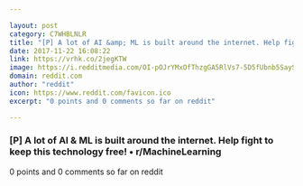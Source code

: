 ```yaml
---

layout: post
category: C7WHBLNLR
title: "[P] A lot of AI &amp; ML is built around the internet. Help fight to keep this technology free! • r/MachineLearning"
date: 2017-11-22 16:08:22
link: https://vrhk.co/2jegKTW
image: https://i.redditmedia.com/OI-pOJrYMxOfThzgGA5RlVs7-5D5fUbnb5SaySPcDVc.jpg?w=320&s=5753a4241b87facfa9444593be7be7d7
domain: reddit.com
author: "reddit"
icon: https://www.reddit.com/favicon.ico
excerpt: "0 points and 0 comments so far on reddit"

---
```


### [P] A lot of AI &amp; ML is built around the internet. Help fight to keep this technology free! • r/MachineLearning

0 points and 0 comments so far on reddit